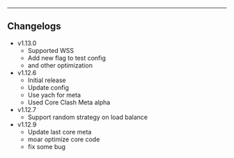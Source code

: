 ---
## Changelogs
  - v1.13.0
    - Supported WSS
    - Add new flag to test config
    - and other optimization
  - v1.12.6
    - Initial release
    - Update config
    - Use yach for meta
    - Used Core Clash Meta alpha
  - v1.12.7
    - Support random strategy on load balance 
  - v1.12.9
    - Update last core meta
    - moar optimize core code
    - fix some bug
